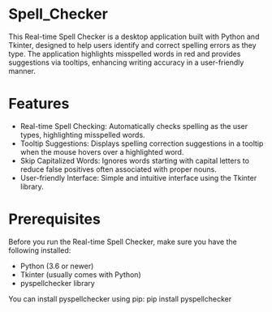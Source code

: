# Spell_Checker
This Real-time Spell Checker is a desktop application built with Python and Tkinter, designed to help users identify and correct spelling errors as they type. The application highlights misspelled words in red and provides suggestions via tooltips, enhancing writing accuracy in a user-friendly manner.
# Features
- Real-time Spell Checking: Automatically checks spelling as the user types, highlighting misspelled words.
- Tooltip Suggestions: Displays spelling correction suggestions in a tooltip when the mouse hovers over a highlighted word.
- Skip Capitalized Words: Ignores words starting with capital letters to reduce false positives often associated with proper nouns.
- User-friendly Interface: Simple and intuitive interface using the Tkinter library.
# Prerequisites
Before you run the Real-time Spell Checker, make sure you have the following installed:
- Python (3.6 or newer)
- Tkinter (usually comes with Python)
- pyspellchecker library
  
You can install pyspellchecker using pip:
pip install pyspellchecker
